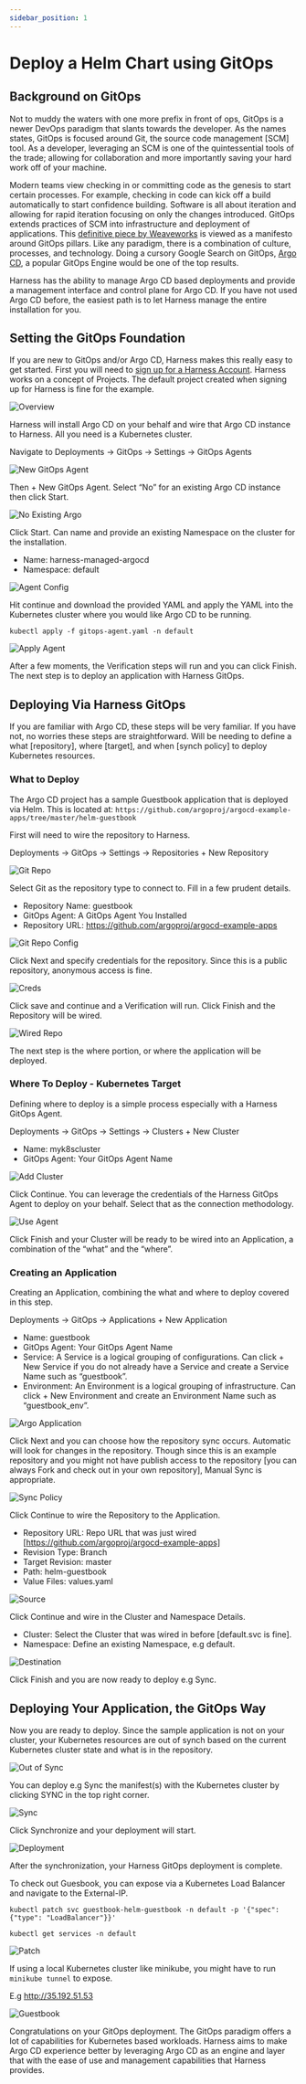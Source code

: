 ```yaml
---
sidebar_position: 1
---
```


# Deploy a Helm Chart using GitOps

## Background on GitOps

Not to muddy the waters with one more prefix in front of ops, GitOps is a newer DevOps paradigm that slants towards the developer. As the names states, GitOps is focused around Git, the source code management [SCM] tool. As a developer, leveraging an SCM is one of the quintessential tools of the trade; allowing for collaboration and more importantly saving your hard work off of your machine. 

Modern teams view checking in or committing code as the genesis to start certain processes. For example, checking in code can kick off a build automatically to start confidence building. Software is all about iteration and allowing for rapid iteration focusing on only the changes introduced. GitOps extends practices of SCM into infrastructure and deployment of applications. This [definitive piece by Weaveworks](https://www.weave.works/technologies/gitops/) is viewed as a manifesto around GitOps pillars. Like any paradigm, there is a combination of culture, processes, and technology. Doing a cursory Google Search on GitOps, [Argo CD](https://argoproj.github.io/cd/), a popular GitOps Engine would be one of the top results.

Harness has the ability to manage Argo CD based deployments and provide a management interface and control plane for Argo CD. If you have not used Argo CD before, the easiest path is to let Harness manage the entire installation for you.

## Setting the GitOps Foundation
If you are new to GitOps and/or Argo CD, Harness makes this really easy to get started. First you will need to [sign up for a Harness Account](https://app.harness.io/auth/#/signup/?module=cd&?utm_source=website&utm_medium=harness-developer-hub&utm_campaign=cd-plg&utm_content=get-started). Harness works on a concept of Projects. The default project created when signing up for Harness is fine for the example. 

![Overview](static/first-gitops/overview.png)

Harness will install Argo CD on your behalf and wire that Argo CD instance to Harness. All you need is a Kubernetes cluster.

Navigate to Deployments -> GitOps  -> Settings -> GitOps Agents

![New GitOps Agent](static/first-gitops/new_gitops_agent.png)

Then + New GitOps Agent. Select “No” for an existing Argo CD instance then click Start.

![No Existing Argo](static/first-gitops/no_argo.png)

Click Start. Can name and provide an existing Namespace on the cluster for the installation. 

* Name: harness-managed-argocd
* Namespace: default

![Agent Config](static/first-gitops/agent_config.png)

Hit continue and download the provided YAML and apply the YAML into the Kubernetes cluster where you would like Argo CD to be running. 

```
kubectl apply -f gitops-agent.yaml -n default
```

![Apply Agent](static/first-gitops/apply_agent.png)

After a few moments, the Verification steps will run and you can click Finish. 
The next step is to deploy an application with Harness GitOps. 

## Deploying Via Harness GitOps 
If you are familiar with Argo CD, these steps will be very familiar. If you have not, no worries these steps are straightforward.  Will be needing to define a what [repository], where [target], and when [synch policy] to deploy Kubernetes resources. 

### What to Deploy

The Argo CD project has a sample Guestbook application that is deployed via Helm. This is located at:
`https://github.com/argoproj/argocd-example-apps/tree/master/helm-guestbook`

First will need to wire the repository to Harness. 

Deployments -> GitOps -> Settings -> Repositories + New Repository 

![Git Repo](static/first-gitops/git_repo.png)

Select Git as the repository type to connect to. Fill in a few prudent details.

* Repository Name: guestbook
* GitOps Agent: A GitOps Agent You Installed
* Repository URL: https://github.com/argoproj/argocd-example-apps

![Git Repo Config](static/first-gitops/repo_config.png)

Click Next and specify credentials for the repository. Since this is a public repository, anonymous access is fine. 

![Creds](static/first-gitops/creds.png)

Click save and continue and a Verification will run. Click Finish and the Repository will be wired. 

![Wired Repo](static/first-gitops/wired_repo.png)

The next step is the where portion, or where the application will be deployed. 

### Where To Deploy - Kubernetes Target
Defining where to deploy is a simple process especially with a Harness GitOps Agent. 

Deployments -> GitOps -> Settings -> Clusters + New Cluster

* Name: myk8scluster
* GitOps Agent: Your GitOps Agent Name

![Add Cluster](static/first-gitops/add_cluster.png)

Click Continue. You can leverage the credentials of the Harness GitOps Agent to deploy on your behalf. Select that as the connection methodology. 

![Use Agent](static/first-gitops/use_agent.png)

Click Finish and your Cluster will be ready to be wired into an Application, a combination of the “what” and the “where”.

### Creating an Application

Creating an Application, combining the what and where to deploy covered in this step. 

Deployments -> GitOps -> Applications + New Application

* Name: guestbook
* GitOps Agent: Your GitOps Agent Name
* Service: A Service is a logical grouping of configurations. Can click + New Service if you do not already have a Service and create a Service Name such as “guestbook”.
* Environment: An Environment is a logical grouping of infrastructure. Can click + New Environment and create an Environment Name such as “guestbook_env”.

![Argo Application](static/first-gitops/application.png)

Click Next and you can choose how the repository sync occurs. Automatic will look for changes in the repository. Though since this is an example repository and you might not have publish access to the repository [you can always Fork and check out in your own repository], Manual Sync is appropriate. 

![Sync Policy](static/first-gitops/sync_policy.png)

Click Continue to wire the Repository to the Application. 

* Repository URL: Repo URL that was just wired [https://github.com/argoproj/argocd-example-apps]
* Revision Type: Branch
* Target Revision: master
* Path: helm-guestbook
* Value Files: values.yaml 

![Source](static/first-gitops/source.png)

Click Continue and wire in the Cluster and Namespace Details. 

* Cluster: Select the Cluster that was wired in before [default.svc is fine]. 
* Namespace: Define an existing Namespace, e.g default. 

![Destination](static/first-gitops/destination.png)

Click Finish and you are now ready to deploy e.g Sync. 

## Deploying Your Application, the GitOps Way
Now you are ready to deploy. Since the sample application is not on your cluster, your Kubernetes resources are out of synch based on the current Kubernetes cluster state and what is in the repository. 

![Out of Sync](static/first-gitops/out_of_sync.png)

You can deploy e.g Sync the manifest(s) with the Kubernetes cluster by clicking SYNC in the top right corner. 

![Sync](static/first-gitops/sync.png)

Click Synchronize and your deployment will start.

![Deployment](static/first-gitops/deployment.png)

After the synchronization, your Harness GitOps deployment is complete. 

To check out Guesbook, you can expose via a Kubernetes Load Balancer and navigate to the External-IP.

```
kubectl patch svc guestbook-helm-guestbook -n default -p '{"spec": {"type": "LoadBalancer"}}'

kubectl get services -n default
```

![Patch](static/first-gitops/patch.png)

If using a local Kubernetes cluster like minikube, you might have to run `minikube tunnel` to expose. 

E.g http://35.192.51.53

![Guestbook](static/first-gitops/guestbook.png)

Congratulations on your GitOps deployment. The GitOps paradigm offers a lot of capabilities for Kubernetes based workloads. Harness aims to make Argo CD experience better by leveraging Argo CD as an engine and layer that with the ease of use and management capabilities that Harness provides. 